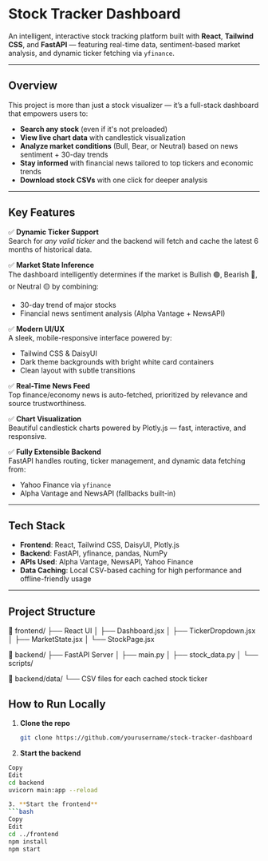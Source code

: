 # Stock Tracker Dashboard

An intelligent, interactive stock tracking platform built with **React**, **Tailwind CSS**, and **FastAPI** — featuring real-time data, sentiment-based market analysis, and dynamic ticker fetching via `yfinance`.

---

## Overview

This project is more than just a stock visualizer — it’s a full-stack dashboard that empowers users to:

- **Search any stock** (even if it's not preloaded)
- **View live chart data** with candlestick visualization
- **Analyze market conditions** (Bull, Bear, or Neutral) based on news sentiment + 30-day trends
- **Stay informed** with financial news tailored to top tickers and economic trends
- **Download stock CSVs** with one click for deeper analysis

---

## Key Features

✅ **Dynamic Ticker Support**  
Search for *any valid ticker* and the backend will fetch and cache the latest 6 months of historical data.

✅ **Market State Inference**  
The dashboard intelligently determines if the market is Bullish 🟢, Bearish 🔴, or Neutral 🟡 by combining:
- 30-day trend of major stocks
- Financial news sentiment analysis (Alpha Vantage + NewsAPI)

✅ **Modern UI/UX**  
A sleek, mobile-responsive interface powered by:
- Tailwind CSS & DaisyUI
- Dark theme backgrounds with bright white card containers
- Clean layout with subtle transitions

✅ **Real-Time News Feed**  
Top finance/economy news is auto-fetched, prioritized by relevance and source trustworthiness.

✅ **Chart Visualization**  
Beautiful candlestick charts powered by Plotly.js — fast, interactive, and responsive.

✅ **Fully Extensible Backend**  
FastAPI handles routing, ticker management, and dynamic data fetching from:
- Yahoo Finance via `yfinance`
- Alpha Vantage and NewsAPI (fallbacks built-in)

---

## Tech Stack

- **Frontend**: React, Tailwind CSS, DaisyUI, Plotly.js
- **Backend**: FastAPI, yfinance, pandas, NumPy
- **APIs Used**: Alpha Vantage, NewsAPI, Yahoo Finance
- **Data Caching**: Local CSV-based caching for high performance and offline-friendly usage

---

## Project Structure
📁 frontend/ ├── React UI │ ├── Dashboard.jsx │ ├── TickerDropdown.jsx │ ├── MarketState.jsx │ └── StockPage.jsx

📁 backend/ ├── FastAPI Server │ ├── main.py │ ├── stock_data.py │ └── scripts/

📁 backend/data/ └── CSV files for each cached stock ticker

## How to Run Locally

1. **Clone the repo**
   ```bash
   git clone https://github.com/yourusername/stock-tracker-dashboard
   
2. **Start the backend**
```bash
Copy
Edit
cd backend
uvicorn main:app --reload

3. **Start the frontend**
```bash
Copy
Edit
cd ../frontend
npm install
npm start
